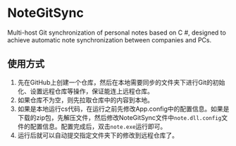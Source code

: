# NoteGitSync
Multi-host Git synchronization of personal notes based on C #, designed to achieve automatic note synchronization between companies and PCs.

## 使用方式

1. 先在GitHub上创建一个仓库，然后在本地需要同步的文件夹下进行Git的初始化、设置远程仓库等操作，保证能连上远程仓库。
2. 如果仓库不为空，则先拉取仓库中的内容到本地。
3. 如果是本地运行cs代码，在运行之前先修改App.config中的配置信息。如果是下载的zip包，先解压文件，然后修改NoteGitSync文件中`note.dll.config`文件的配置信息。配置完成后，双击`note.exe`运行即可。
4. 运行后就可以自动提交指定文件夹下的修改到远程仓库了。

